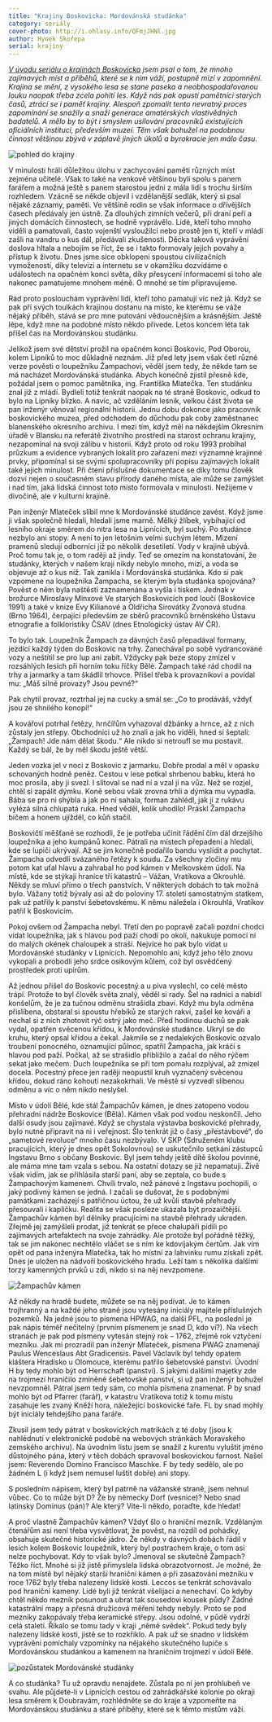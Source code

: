 ```yaml
---
title: "Krajiny Boskovicka: Mordovánská studánka"
category: seriály
cover-photo: http://i.ohlasy.info/QFmjJHNl.jpg
author: Hynek Skořepa
serial: krajiny
---
```


*[V úvodu seriálu o krajinách Boskovicka](/clanky/2015/03/krajiny-boskovicka.html) jsem psal o tom, že mnoho zajímavých míst a příběhů, které se k nim váží, postupně mizí v zapomnění. Krajina se mění, z vysokého lesa se stane paseka a neobhospodařovanou louku naopak třeba zcela pohltí les. Když nás pak opustí pamětníci starých časů, ztrácí se i paměť krajiny. Alespoň zpomalit tento nevratný proces zapomínání se snažily a snaží generace amatérských vlastivědných badatelů. A mělo by to být i smyslem usilování pracovníků existujících oficiálních institucí, především muzeí. Těm však bohužel na podobnou činnost většinou zbývá v záplavě jiných úkolů a byrokracie jen málo času.*

<img src="http://i.ohlasy.info/QNYQ3U0.jpg" alt="pohled do krajiny" class="img-responsive img-popup" data-author="Hynek Skořepa">

V minulosti hráli důležitou úlohu v zachycování paměti různých míst zejména učitelé. Však to také na venkově většinou byli spolu s panem farářem a možná ještě s panem starostou jedni z mála lidí s trochu širším rozhledem. Vzácně se někde objevil i vzdělanější sedlák, který si psal nějaké záznamy, paměti. Ve většině rodin se však informace o dřívějších časech předávaly jen ústně. Za dlouhých zimních večerů, při draní peří a jiných domácích činnostech, se hodně vyprávělo. Lidé, kteří toho mnoho viděli a pamatovali, často vojenští vysloužilci nebo prostě jen ti, kteří v mládí zašli na vandru o kus dál, předávali zkušenosti. Děcka taková vyprávění doslova hltala a nebojím se říct, že se i takto formovaly jejich povahy a přístup k životu. Dnes jsme sice obklopeni spoustou civilizačních vymožeností, díky televizi a internetu se v okamžiku dozvídáme o událostech na opačném konci světa, díky přesycení informacemi si toho ale nakonec pamatujeme mnohem méně. O mnohé se tím připravujeme.

Rád proto poslouchám vyprávění lidí, kteří toho pamatují víc než já. Když se pak při svých toulkách krajinou dostanu na místo, ke kterému se váže nějaký příběh, stává se pro mne putování vědoucnějším a krásnějším. Ještě lépe, když mne na podobné místo někdo přivede. Letos koncem léta tak přišel čas na Mordovánskou studánku. 

Jelikož jsem své dětství prožil na opačném konci Boskovic, Pod Oborou, kolem Lipníků to moc důkladně neznám. Již před lety jsem však četl různé verze pověsti o loupežníku Žampachovi, věděl jsem tedy, že někde tam se má nacházet Mordovánská studánka. Abych konečně zjistil přesně kde, požádal jsem o pomoc pamětníka, ing. Františka Mlatečka. Ten studánku znal již z mládí. Bydleli totiž tenkrát naopak na té straně Boskovic, odkud to bylo na Lipníky blízko. A navíc, ač vzděláním lesník, velkou část života se pan inženýr věnoval regionální historii. Jednu dobu dokonce jako pracovník boskovického muzea, před odchodem do důchodu pak coby zaměstnanec blanenského okresního archivu. I mezi tím, když měl na někdejším Okresním úřadě v Blansku na referátě životního prostředí na starost ochranu krajiny, nezapomínal na svoji zálibu v historii. Když proto od roku 1993 probíhal průzkum a evidence vybraných lokalit pro zařazení mezi významné krajinné prvky, připomínal si se svými spolupracovníky při popisu zajímavých lokalit také jejich minulost. Při čtení příslušné dokumentace se díky tomu člověk dozví nejen o současném stavu přírody daného místa, ale může se zamýšlet i nad tím, jaká lidská činnost toto místo formovala v minulosti. Nežijeme v divočině, ale v kulturní krajině.

Pan inženýr Mlateček slíbil mne k Mordovánské studánce zavést. Když jsme ji však společně hledali, hledali jsme marně. Mělký žlíbek, vybíhající od lesního okraje směrem do nitra lesa na Lipnících, byl suchý. Po studánce nezbylo ani stopy. A není to jen letošním velmi suchým létem. Mizení pramenů sledují odborníci již po několik desetiletí. Vody v krajině ubývá. Proč tomu tak je, o tom raději až jindy. Teď se omezím na konstatování, že studánky, kterých v našem kraji nikdy nebylo mnoho, mizí, a voda se objevuje až o kus níž. Tak zanikla i Mordovánská studánka. Kdo si pak vzpomene na loupežníka Žampacha, se kterým byla studánka spojována? Pověst o něm byla naštěstí zaznamenána a vyšla i tiskem. Jednak v brožurce Miroslavy Minxové Ve starých Boskovicích pod loučí (Boskovice 1991) a také v knize Evy Kilianové a Oldřicha Sirovátky Zvonová studna (Brno 1964), čerpající především ze sběrů pracovníků brněnského Ústavu etnografie a folkloristiky ČSAV (dnes Etnologický ústav AV ČR).

To bylo tak. Loupežník Žampach za dávných časů přepadával formany, jezdící každý týden do Boskovic na trhy. Zanechával po sobě vydrancované vozy a neštítil se pro lup ani zabít. Vždycky pak beze stopy zmizel v rozsáhlých lesích při horním toku říčky Bělé. Žampach také rád chodil na trhy a jarmarky a tam škádlil trhovce. Přišel třeba k provazníkovi a povídal mu: „Máš silné provazy? Jsou pevné?“

Pak chytil provaz, roztrhal jej na cucky a smál se: „Co to prodáváš, vždyť jsou ze shnilého konopí!“

A kovářovi potrhal řetězy, hrnčířům vyhazoval džbánky a hrnce, až z nich zůstaly jen střepy. Obchodníci už ho znali a jak ho viděli, hned si šeptali: „Žampach! Jde nám dělat škodu.“ Ale nikdo si netroufl se mu postavit. Každý se bál, že by měl škodu ještě větší.

Jeden vozka jel v noci z Boskovic z jarmarku. Dobře prodal a měl v opasku schovaných hodně peněz. Cestou v lese potkal shrbenou babku, která ho moc prosila, aby ji svezl. I slitoval se nad ní a vzal ji na vůz. Než se rozjel, chtěl si zapálit dýmku. Koně sebou však zrovna trhli a dýmka mu vypadla. Bába se pro ni shýbla a jak po ní sahala, forman zahlédl, jak jí z rukávu vylézá silná chlupatá ruka. Hned věděl, kolik uhodilo! Práskl Žampacha bičem a honem ujížděl, co kůň stačil.

Boskovičtí měšťané se rozhodli, že je potřeba učinit řádění čím dál drzejšího loupežníka a jeho kumpánů konec. Pátrali na místech přepadení a hledali, kde se lupiči ukrývají. Až se jim konečně podařilo bandu vyslídit a pochytat. Žampacha odvedli svázaného řetězy k soudu. Za všechny zločiny mu potom kat uťal hlavu a zahrabal ho pod kámen v Melkovském údolí. Na místě, kde se stýkají hranice tří katastrů – Vážan, Vratíkova a Okrouhlé. Někdy se mluví přímo o třech panstvích. V některých dobách to tak možná bylo. Vážany totiž bývaly asi až do poloviny 17. století samostatným statkem, pak už patřily k panství šebetovskému. K němu náležela i Okrouhlá, Vratíkov patřil k Boskovicím.

Pokoj ovšem od Žampacha nebyl. Třetí den po popravě začali pozdní chodci vídat loupežníka, jak s hlavou pod paží chodí po okolí, nakukuje pomocí ní do malých okének chaloupek a straší. Nejvíce ho pak bylo vídat u Mordovánské studánky v Lipnících. Nepomohlo ani, když jeho tělo znovu vykopali a probodli jeho srdce osikovým kůlem, což byl osvědčený prostředek proti upírům.

Až jednou přišel do Boskovic pocestný a u piva vyslechl, co celé město trápí. Protože to byl člověk světa znalý, věděl si rady. Šel na radnici a nabídl konšelům, že je za tučnou odměnu strašidla zbaví. Když mu byla odměna přislíbena, obstaral si spoustu hřebíků ze starých rakví, zašel ke kováři a nechal si z nich zhotovit rýč ostrý jako meč. Před hodinou duchů se pak vydal, opatřen svěcenou křídou, k Mordovánské studánce. Ukryl se do kruhu, který opsal křídou a čekal. Jakmile se z nedalekých Boskovic ozvalo troubení ponocného, oznamující půlnoc, spatřil Žampacha, jak kráčí s hlavou pod paží. Počkal, až se strašidlo přiblížilo a začal do něho rýčem sekat jako mečem. Duch loupežníka se při tom pomalu rozplýval, až zmizel docela. Pocestný přece jen raději neopustil kruh vyznačený svěcenou křídou, dokud ráno kohouti nezakokrhali. Ve městě si vyzvedl slíbenou odměnu a víc o něm nikdo neslyšel.

Místo v údolí Bělé, kde stál Žampachův kámen, je dnes zatopeno vodou přehradní nádrže Boskovice (Bělá). Kámen však pod vodou neskončil. Jeho další osudy jsou zajímavé. Když se chystala výstavba boskovické přehrady, bylo nutné připravit na ni i veřejnost. Šlo tenkrát již o časy „přestavbové“, do „sametové revoluce“ mnoho času nezbývalo. V SKP (Sdruženém klubu pracujících, který je dnes opět Sokolovnou) se uskutečnilo setkání zástupců Ingstavu Brno s občany Boskovic. Byl jsem tehdy ještě dítě školou povinné, ale máma mne tam vzala s sebou. Na ostatní dotazy se již nepamatuji. Živě však vidím, jak se přihlásila starší paní, aby se zeptala, co bude s Žampachovým kamenem. Chvíli trvalo, než pánové z Ingstavu pochopili, o jaký podivný kámen se jedná. I začali se dušovat, že s podobnými památkami zacházejí s patřičnou úctou, že už kvůli stavbě přehrady přesouvali i kapličku. Realita se však posléze ukázala být prozaičtější. Žampachův kámen byl dělníky pracujícími na stavbě přehrady ukraden. Zřejmě jej zamýšleli prodat, již tenkrát se přece chalupáři pídili po zajímavých artefaktech na svoje zahrádky. Ale protože byl pořádně těžký, tak se jim nakonec nechtělo vláčet se s ním ke kdovíjakým čertům. Jak vím opět od pana inženýra Mlatečka, tak ho místní za lahvinku rumu získali zpět. Dnes je uložen na nádvoří boskovického hradu. Leží tam s několika dalšími torzy kamenných prvků u zdi, nikdo si na něj nevzpomene.

<img src="http://i.ohlasy.info/QFmjJHN.jpg" alt="Žampachův kámen" class="img-responsive img-popup" data-author="Hynek Skořepa">

Až někdy na hradě budete, můžete se na něj podívat. Je to kámen trojhranný a na každé jeho straně jsou vytesány iniciály majitele příslušných pozemků. Na jedné jsou to písmena HPWAG, na další PFL, na poslední je pak nápis téměř nečitelný (prvním písmenem je snad D, kdo ví?). Na všech stranách je pak pod písmeny vytesán stejný rok – 1762, zřejmě rok vztyčení mezníku.  Jak mi prozradil pan inženýr Mlateček, písmena PWAG znamenají Paulus Wenceslaus Abt Gradicensis. Pavel Václavík byl tehdy opatem kláštera Hradisko u Olomouce, kterému patřilo šebetovské panství. Úvodní H by tedy mohlo být od Herrschaft (panství). S jakými dalšími majetky zde na trojmezí hraničilo zmíněné šebetovské panství, si už pan inženýr bohužel nevzpomněl. Pátral jsem tedy sám, co mohla písmena znamenat.  P by snad mohlo být od Pfarrer (farář), v katastru Vratíkova totiž k tomu místu zasahuje les zvaný Kněží hora, náležející boskovické faře. FL by snad mohly být iniciály tehdejšího pana faráře.

Zkusil jsem tedy pátrat v boskovických matrikách z té doby (jsou k nahlédnutí v elektronické podobě na webových stránkách Moravského zemského archivu). Na úvodním listu jsem se snažil z kurentu vyluštit jméno důstojného pána, který v těch dobách spravoval boskovickou farnost. Našel jsem: Reverendo Domino Francisco Maschke. F by tedy sedělo, ale po žádném L (i když jsem nemusel luštit dobře) ani stopy.

S posledním nápisem, který byl patrně na vážanské straně, jsem nehnul vůbec. Co to může být D? Že by německy Dorf (vesnice)? Nebo snad latinsky Dominus (pán)? Ale který? Víte-li někdo, poraďte, kde hledat!

A proč vlastně Žampachův kámen? Vždyť šlo o hraniční mezník. Vzdělaným čtenářům asi není třeba vysvětlovat, že pověst, na rozdíl od pohádky, obsahuje skutečné historické jádro. Že někdy v dávných dobách řádil v lesích kolem Boskovic loupežník, který byl postrachem kraje, o tom asi nelze pochybovat. Kdy to však bylo? Jmenoval se skutečně Žampach? Těžko říct. Mnohé si již jistě přimyslela lidská obrazotvornost. Je možné, že na tom místě byl nějaký starší hraniční kámen a při zasazování mezníku v roce 1762 byly třeba nalezeny lidské kosti. Leccos se tenkrát schovávalo pod hraniční kameny. Lidé byli již tenkrát všelijací a nenechaví. Co kdyby chtěl někdo mezník posunout a ubrat tak sousedovi kousek půdy? Žádné katastrální mapy a přesná družicová měření tehdy nebyly. Proto se pod mezníky zakopávaly třeba keramické střepy. Jsou odolné, v půdě vydrží celá staletí. Říkalo se tomu tady v kraji „němé svědek“. Pokud tedy byly nalezeny lidské kosti, jistě se to rozkřiklo. A pak už se snadno v lidském vyprávění pomíchaly vzpomínky na nějakého skutečného lupiče s Mordovánskou studánkou a kamenem na hraničním trojmezí v údolí Bělé.

<img src="http://i.ohlasy.info/PfaC2aa.jpg" alt="pozůstatek Mordovánské studánky" class="img-responsive img-popup" data-author="Hynek Skořepa">

A co studánka? Tu už opravdu nenajdete. Zůstala po ní jen prohlubeň ve svahu. Ale půjdete-li v Lipnících cestou od zahrádkářské kolonie po okraji lesa směrem k Doubravám, rozhlédněte se do kraje a vzpomeňte na Mordovánskou studánku a staré příběhy, které se k těmto místům váží.